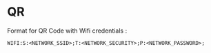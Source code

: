 # QR

Format for QR Code with Wifi credentials :

```
WIFI:S:<NETWORK_SSID>;T:<NETWORK_SECURITY>;P:<NETWORK_PASSWORD>;
```

